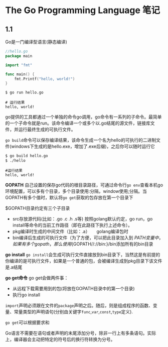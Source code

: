 # The Go Programming Language 笔记

## 1.1
Go是一门编译型语言(静态编译)

```Go
//hello.go
package main

import "fmt"

func main() {
	fmt.Printf("hello, world!")
}
```

```Bash
$ go run hello.go
```
```
# 运行结果
hello, world!
```
go提供的工具都通过一个单独的命令go调用，go命令有一系列的子命令。最简单的一个子命令就是run。该命令编译一个或多个以.go结尾的源文件，链接库文件，并运行最终生成的可执行文件。

`go build`命令可以保存编译结果，该命令生成一个名为hello的可执行的二进制文件(windows下生成的是hello.exe，增加了.exe后缀)，之后你可以随时运行它

```Bash
$ go build hello.go
$ ./hello
```
```
#运行结果
hello, world!
```

**GOPATH**
自己设置的保存go代码的根目录路径，可通过命令行`go env`查看本机go环境配置，可以多有个目录，多个目录使用:分隔，window使用;分隔。当GOPATH有多个值时，默认将`go get`获取的包存放在第一个目录下

$GOPATH目录约定有三个子目录
- src存放源代码(比如：.go .c .h .s等)   按照golang默认约定，go run，go install等命令的当前工作路径（即在此路径下执行上述命令）。
- pkg编译时生成的中间文件（比如：.a）　　golang编译包时
- bin编译后生成的可执行文件（为了方便，可以把此目录加入到 $PATH 变量中，如果有多个gopath，那么使用${GOPATH//://bin:}/bin添加所有的bin目录

**go install**
`go install`会生成可执行文件直接放到bin目录下，当然这是有前提的
你编译的是可执行文件，如果是一个普通的包，会被编译生成到pkg目录下该文件是.a结尾

**go get命令**
go get会做两件事：
- 从远程下载需要用到的包(将放在GOPATH目录中的第一个目录)
- 执行go install

`import`声明必须跟在文件的`package`声明之后。随后，则是组成程序的函数、变量、常量类型的声明语句(分别由关键字`func`,`var`,`const`,`type`定义).

`go get`可以根据要求和

Go语言不需要在语句或者声明的末尾添加分号，除非一行上有多条语句。实际上，编译器会主动把特定的符号后的换行符转换为分号。
